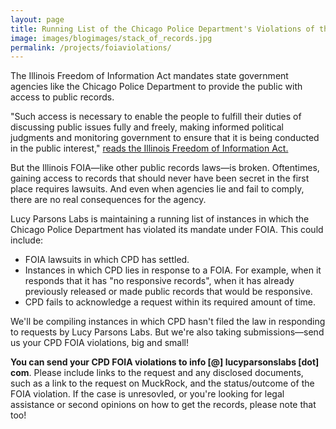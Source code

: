 ```yaml
---
layout: page
title: Running List of the Chicago Police Department's Violations of the Freedom of Information Act
image: images/blogimages/stack_of_records.jpg
permalink: /projects/foiaviolations/
---
```

The Illinois Freedom of Information Act mandates state government agencies like the Chicago Police Department to provide the public with access to public records.

"Such access is necessary to enable the people to fulfill their duties of discussing public issues fully and freely, making informed political judgments and monitoring government to ensure that it is being conducted in the public interest," [reads the Illinois Freedom of Information Act.](http://www.ilga.gov/legislation/ilcs/ilcs3.asp?ActID=85&ChapterID=2)

But the Illinois FOIA—like other public records laws—is broken. Oftentimes, gaining access to records that should never have been secret in the first place requires lawsuits. And even when agencies lie and fail to comply, there are no real consequences for the agency.

Lucy Parsons Labs is maintaining a running list of instances in which the Chicago Police Department has violated its mandate under FOIA. This could include:

* FOIA lawsuits in which CPD has settled.
* Instances in which CPD lies in response to a FOIA. For example, when it responds that it has "no responsive records", when it has already previously released or made public records that would be responsive.
* CPD fails to acknowledge a request within its required amount of time.

We'll be compiling instances in which CPD hasn't filed the law in responding to requests by Lucy Parsons Labs. But we're also taking submissions—send us your CPD FOIA violations, big and small!

**You can send your CPD FOIA violations to info [@] lucyparsonslabs [dot] com**. Please include links to the request and any disclosed documents, such as a link to the request on MuckRock, and the status/outcome of the FOIA violation. If the case is unresovled, or you're looking for legal assistance or second opinions on how to get the records, please note that too!
